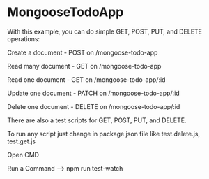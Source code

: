 # MongooseTodoApp

With this example, you can do simple GET, POST, PUT, and DELETE operations:

Create a document - POST on /mongoose-todo-app  

Read many document - GET on /mongoose-todo-app  

Read one document - GET on /mongoose-todo-app/:id 

Update one document - PATCH on /mongoose-todo-app/:id 

Delete one document - DELETE on /mongoose-todo-app/:id

There are also a test scripts for  GET, POST, PUT, and DELETE.

To run any script just change in package.json file like test.delete.js, test.get.js

Open CMD

Run a Command -->  npm run test-watch
